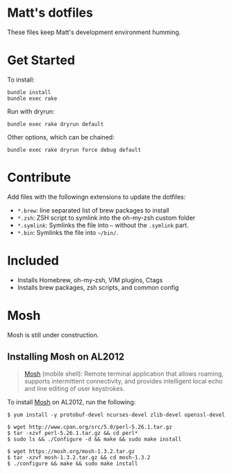 # Matt's dotfiles

These files keep Matt's development environment humming.

# Get Started

To install:

```
bundle install
bundle exec rake
```

Run with dryrun:

```
bundle exec rake dryrun default
```

Other options, which can be chained:

```
bundle exec rake dryrun force debug default
```

# Contribute

Add files with the followingn extensions to update the dotfiles:

* `*.brew`: line separated list of brew packages to install
* `*.zsh`: ZSH script to symlink into the oh-my-zsh custom folder
* `*.symlink`: Symlinks the file into `~` without the `.symlink` part.
* `*.bin`: Symlinks the file into `~/bin/`.

# Included

* Installs Homebrew, oh-my-zsh, VIM plugins, Ctags
* Installs brew packages, zsh scripts, and common config

# Mosh

Mosh is still under construction.

## Installing Mosh on AL2012

> [Mosh](https://mosh.org/) (mobile shell): Remote terminal application that allows roaming, supports intermittent connectivity, and provides intelligent local echo and line editing of user keystrokes.

To install [Mosh](https://mosh.org/#getting) on AL2012, run the following:

```
$ yum install -y protobuf-devel ncurses-devel zlib-devel openssl-devel

$ wget http://www.cpan.org/src/5.0/perl-5.26.1.tar.gz
$ tar -xzvf perl-5.26.1.tar.gz && cd perl*
$ sudo ls && ./Configure -d && make && sudo make install

$ wget https://mosh.org/mosh-1.3.2.tar.gz
$ tar -xzvf mosh-1.3.2.tar.gz && cd mosh-1.3.2
$ ./configure && make && sudo make install
```
